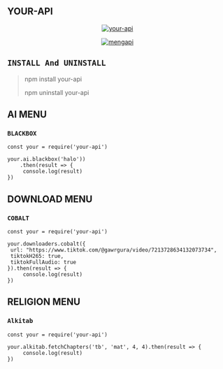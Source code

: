## YOUR-API

</div>

<p align="center">
<a href="##"><img title="your-api" src="https://img.shields.io/static/v1?label=package&message=your-api&color=red"></a>
</p>

<p align="center">
<a href="#"><img title="mengapi" src="https://img.shields.io/static/v1?label=FREE&message=your-api&color=pink"></a>
</p>

## ```INSTALL And UNINSTALL```
> npm install your-api
>  
> npm uninstall your-api


## AI MENU

### ```BLACKBOX```
``` 
const your = require('your-api')

your.ai.blackbox('halo'))
    .then(result => {
     console.log(result)
})
```


## DOWNLOAD MENU

### ```COBALT```
``` 
const your = require('your-api')

your.downloaders.cobalt({
 url: "https://www.tiktok.com/@gawrgura/video/7213728634132073734",
 tiktokH265: true,
 tiktokFullAudio: true
}).then(result => {
     console.log(result)
})
```


## RELIGION MENU

### ```Alkitab```
``` 
const your = require('your-api')

your.alkitab.fetchChapters('tb', 'mat', 4, 4).then(result => {
     console.log(result)
})
```